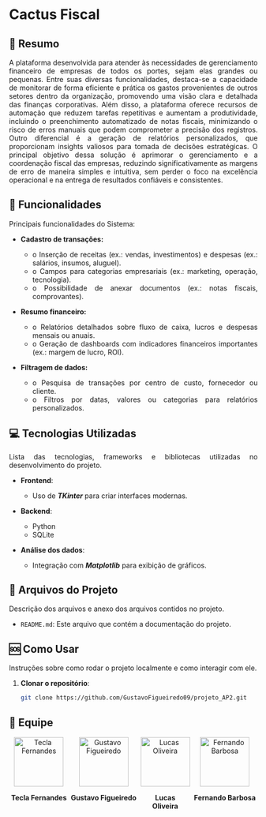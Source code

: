 # Cactus Fiscal

## 📄 Resumo

<div style="text-align: justify;">
A plataforma desenvolvida para atender às necessidades de gerenciamento financeiro de empresas de todos os portes, sejam elas grandes ou pequenas. Entre suas diversas funcionalidades, destaca-se a capacidade de monitorar de forma eficiente e prática os gastos provenientes de outros setores dentro da organização, promovendo uma visão clara e detalhada das finanças corporativas. Além disso, a plataforma oferece recursos de automação que reduzem tarefas repetitivas e aumentam a produtividade, incluindo o preenchimento automatizado de notas fiscais, minimizando o risco de erros manuais que podem comprometer a precisão dos registros. Outro diferencial é a geração de relatórios personalizados, que proporcionam insights valiosos para tomada de decisões estratégicas. O principal objetivo dessa solução é aprimorar o gerenciamento e a coordenação fiscal das empresas, reduzindo significativamente as margens de erro de maneira simples e intuitiva, sem perder o foco na excelência operacional e na entrega de resultados confiáveis e consistentes.
<div>

## 📌 Funcionalidades

<div style="text-align: justify;">
Principais funcionalidades do Sistema:
<div>

- **Cadastro de transações:**
    - o	Inserção de receitas (ex.: vendas, investimentos) e despesas (ex.: salários, insumos, aluguel).
    - o	Campos para categorias empresariais (ex.: marketing, operação, tecnologia).
    - o	Possibilidade de anexar documentos (ex.: notas fiscais, comprovantes).

- **Resumo financeiro:** 
    - o	Relatórios detalhados sobre fluxo de caixa, lucros e despesas mensais ou anuais.
    - o	Geração de dashboards com indicadores financeiros importantes (ex.: margem de lucro, ROI).

- **Filtragem de dados:** 
    - o	Pesquisa de transações por centro de custo, fornecedor ou cliente.
    - o	Filtros por datas, valores ou categorias para relatórios personalizados.

## 💻 Tecnologias Utilizadas

Lista das tecnologias, frameworks e bibliotecas utilizadas no desenvolvimento do projeto.

- **Frontend**:
  - Uso de ___TKinter___ para criar interfaces modernas.

- **Backend**:
  - Python
  - SQLite

- **Análise dos dados**:
  - Integração com ___Matplotlib___ para exibição de gráficos.

## 💾 Arquivos do Projeto

Descrição dos arquivos e anexo dos arquivos contidos no projeto.

- `README.md`: Este arquivo que contém a documentação do projeto.

## 🆘 Como Usar

Instruções sobre como rodar o projeto localmente e como interagir com ele.

1. **Clonar o repositório**:
   ```bash
   git clone https://github.com/GustavoFigueiredo09/projeto_AP2.git

## 👥 Equipe

<div style="display: flex; justify-content: space-around;">

  <div style="text-align: center;">
    <a href="https://github.com/TeclaFernandes">
      <img src="https://avatars.githubusercontent.com/u/115437392?v=4" alt="Tecla Fernandes" width="100" />
    </a>
    <p><strong>Tecla Fernandes</strong></p>
  </div>

  <div style="text-align: center;">
    <a href="https://github.com/GustavoFigueiredo09">
      <img src="https://avatars.githubusercontent.com/u/165566226?v=4" alt="Gustavo Figueiredo" width="100" />
    </a>
    <p><strong>Gustavo Figueiredo</strong></p>
  </div>

  <div style="text-align: center;">
    <a href="https://github.com/Lukasoli15">
      <img src="https://avatars.githubusercontent.com/u/191923505?v=4" alt="Lucas Oliveira" width="100" />
    </a>
    <p><strong>Lucas <br> Oliveira</strong></p>
  </div>

  <div style="text-align: center;">
    <a href="https://github.com/Fernando4759">
      <img src="https://avatars.githubusercontent.com/u/168605275?v=4" alt="Fernando Barbosa" width="100" />
    </a>
    <p><strong>Fernando Barbosa</strong></p>
  </div>

</div>
